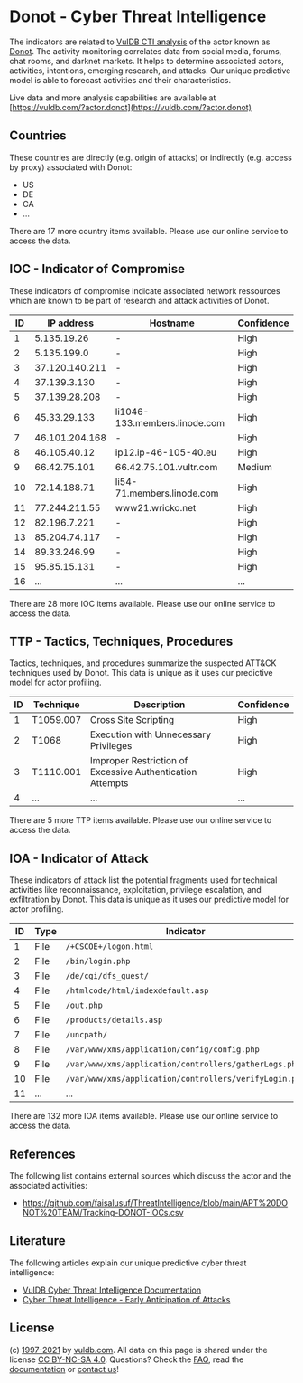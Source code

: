 # Donot - Cyber Threat Intelligence

The indicators are related to [VulDB CTI analysis](https://vuldb.com/?doc.cti) of the actor known as [Donot](https://vuldb.com/?actor.donot). The activity monitoring correlates data from social media, forums, chat rooms, and darknet markets. It helps to determine associated actors, activities, intentions, emerging research, and attacks. Our unique predictive model is able to forecast activities and their characteristics.

Live data and more analysis capabilities are available at [https://vuldb.com/?actor.donot](https://vuldb.com/?actor.donot)

## Countries

These countries are directly (e.g. origin of attacks) or indirectly (e.g. access by proxy) associated with Donot:

* US
* DE
* CA
* ...

There are 17 more country items available. Please use our online service to access the data.

## IOC - Indicator of Compromise

These indicators of compromise indicate associated network ressources which are known to be part of research and attack activities of Donot.

ID | IP address | Hostname | Confidence
-- | ---------- | -------- | ----------
1 | 5.135.19.26 | - | High
2 | 5.135.199.0 | - | High
3 | 37.120.140.211 | - | High
4 | 37.139.3.130 | - | High
5 | 37.139.28.208 | - | High
6 | 45.33.29.133 | li1046-133.members.linode.com | High
7 | 46.101.204.168 | - | High
8 | 46.105.40.12 | ip12.ip-46-105-40.eu | High
9 | 66.42.75.101 | 66.42.75.101.vultr.com | Medium
10 | 72.14.188.71 | li54-71.members.linode.com | High
11 | 77.244.211.55 | www21.wricko.net | High
12 | 82.196.7.221 | - | High
13 | 85.204.74.117 | - | High
14 | 89.33.246.99 | - | High
15 | 95.85.15.131 | - | High
16 | ... | ... | ...

There are 28 more IOC items available. Please use our online service to access the data.

## TTP - Tactics, Techniques, Procedures

Tactics, techniques, and procedures summarize the suspected ATT&CK techniques used by Donot. This data is unique as it uses our predictive model for actor profiling.

ID | Technique | Description | Confidence
-- | --------- | ----------- | ----------
1 | T1059.007 | Cross Site Scripting | High
2 | T1068 | Execution with Unnecessary Privileges | High
3 | T1110.001 | Improper Restriction of Excessive Authentication Attempts | High
4 | ... | ... | ...

There are 5 more TTP items available. Please use our online service to access the data.

## IOA - Indicator of Attack

These indicators of attack list the potential fragments used for technical activities like reconnaissance, exploitation, privilege escalation, and exfiltration by Donot. This data is unique as it uses our predictive model for actor profiling.

ID | Type | Indicator | Confidence
-- | ---- | --------- | ----------
1 | File | `/+CSCOE+/logon.html` | High
2 | File | `/bin/login.php` | High
3 | File | `/de/cgi/dfs_guest/` | High
4 | File | `/htmlcode/html/indexdefault.asp` | High
5 | File | `/out.php` | Medium
6 | File | `/products/details.asp` | High
7 | File | `/uncpath/` | Medium
8 | File | `/var/www/xms/application/config/config.php` | High
9 | File | `/var/www/xms/application/controllers/gatherLogs.php` | High
10 | File | `/var/www/xms/application/controllers/verifyLogin.php` | High
11 | ... | ... | ...

There are 132 more IOA items available. Please use our online service to access the data.

## References

The following list contains external sources which discuss the actor and the associated activities:

* https://github.com/faisalusuf/ThreatIntelligence/blob/main/APT%20DONOT%20TEAM/Tracking-DONOT-IOCs.csv

## Literature

The following articles explain our unique predictive cyber threat intelligence:

* [VulDB Cyber Threat Intelligence Documentation](https://vuldb.com/?doc.cti)
* [Cyber Threat Intelligence - Early Anticipation of Attacks](https://www.scip.ch/en/?labs.20201022)

## License

(c) [1997-2021](https://vuldb.com/?doc.changelog) by [vuldb.com](https://vuldb.com/?doc.about). All data on this page is shared under the license [CC BY-NC-SA 4.0](https://creativecommons.org/licenses/by-nc-sa/4.0/). Questions? Check the [FAQ](https://vuldb.com/?doc.faq), read the [documentation](https://vuldb.com/?doc) or [contact us](https://vuldb.com/?contact)!
